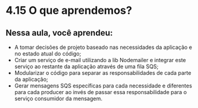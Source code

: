 # 4.15 O que aprendemos?
## Nessa aula, você aprendeu:

- A tomar decisões de projeto baseado nas necessidades da aplicação e no estado atual do código;
- Criar um serviço de e-mail utilizando a lib Nodemailer e integrar este serviço ao restante da aplicação através de uma fila SQS;
- Modularizar o código para separar as responsabilidades de cada parte da aplicação;
- Gerar mensagens SQS específicas para cada necessidade e diferentes para cada producer ao invés de passar essa responsabilidade para o serviço consumidor da mensagem.